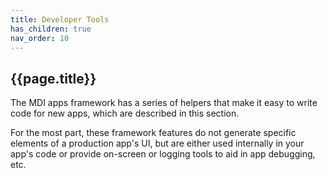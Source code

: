 ```yaml
---
title: Developer Tools
has_children: true
nav_order: 10
---
```


## {{page.title}}

The MDI apps framework has a series of helpers
that make it easy to write code for
new apps, which are described in this section.

For the most part, these framework features 
do not generate specific elements of a production app's UI, 
but are either used internally in your app's code 
or provide on-screen or logging tools to aid in app debugging, etc.
